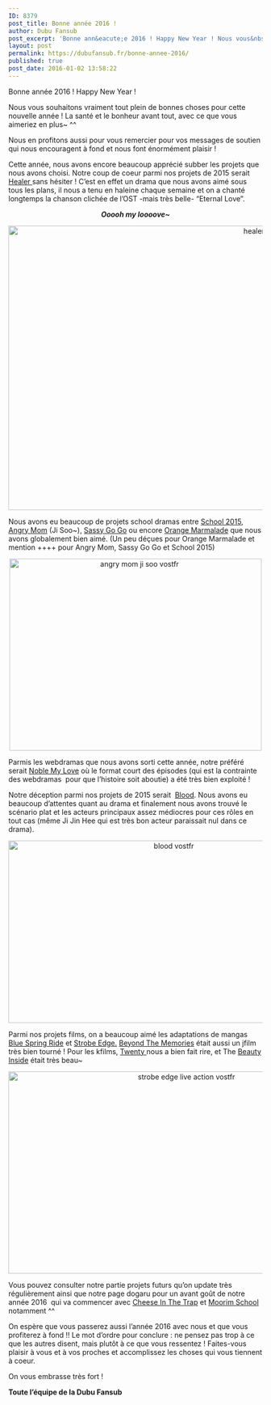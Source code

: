 ```yaml
---
ID: 8379
post_title: Bonne année 2016 !
author: Dubu Fansub
post_excerpt: 'Bonne ann&eacute;e 2016 ! Happy New Year ! Nous vous&nbsp;souhaitons&nbsp;vraiment tout&nbsp;plein de bonnes choses pour cette nouvelle ann&eacute;e ! La sant&eacute; et le bonheur avant tout, avec&nbsp;ce que vous aimeriez en plus~ ^^ Nous en profitons&nbsp;aussi pour vous remercier pour...'
layout: post
permalink: https://dubufansub.fr/bonne-annee-2016/
published: true
post_date: 2016-01-02 13:58:22
---
```

<p style="text-align: center;">
<p>Bonne année 2016 ! Happy New Year !</p>
<p>Nous vous souhaitons vraiment tout plein de bonnes choses pour cette nouvelle année ! La santé et le bonheur avant tout, avec ce que vous aimeriez en plus~ ^^</p>
<p>Nous en profitons aussi pour vous remercier pour vos messages de soutien qui nous encouragent à fond et nous font énormément plaisir !</p>
<p>Cette année, nous avons encore beaucoup apprécié subber les projets que nous avons choisi. Notre coup de coeur parmi nos projets de 2015 serait <a href="https://dubufansub.fr/healer-drama-vostfr/">Healer </a>sans hésiter ! C&#8217;est en effet un drama que nous avons aimé sous tous les plans, il nous a tenu en haleine chaque semaine et on a chanté longtemps la chanson clichée de l&#8217;OST -mais très belle- &#8220;Eternal Love&#8221;.</p>
<p style="text-align: center;"><strong><em>Ooooh my loooove~</em></strong></p>
<p style="text-align: center;"><img class="alignnone" src="https://i1058.photobucket.com/albums/t413/javabeansdb/drama/2014/healer/healer15-00085.jpg" alt="healer vostfr" width="1000" height="563" /></p>
<p>Nous avons eu beaucoup de projets school dramas entre <a href="https://dubufansub.fr/who-are-you-school-2015-vostfr/">School 2015</a>, <a href="https://dubufansub.fr/angry-mom-vostfr/">Angry Mom</a> (Ji Soo~), <a href="https://dubufansub.fr/sassy-go-go-vostfr/">Sassy Go Go</a> ou encore <a href="https://dubufansub.fr/orange-marmalade-drama-vostfr/">Orange Marmalade</a> que nous avons globalement bien aimé. (Un peu déçues pour Orange Marmalade et mention ++++ pour Angry Mom, Sassy Go Go et School 2015)</p>
<p style="text-align: center;"><a href="https://dubufansub.fr/angry-mom-vostfr/"><img class="alignnone" src="https://1.soompi.io/wp-content/uploads/2015/05/ji-soo-and-kim-hee-sun.jpg" alt="angry mom ji soo vostfr" width="500" height="380" /></a></p>
<p>Parmis les webdramas que nous avons sorti cette année, notre préféré serait <a href="https://dubufansub.fr/noble-my-love-web-drama-vostfr/">Noble My Love</a> où le format court des épisodes (qui est la contrainte des webdramas  pour que l&#8217;histoire soit aboutie) a été très bien exploité !</p>
<p>Notre déception parmi nos projets de 2015 serait  <a href="https://dubufansub.fr/blood-%EB%B8%94%EB%9F%AC%EB%93%9C-kdrama-vostfr/">Blood</a>. Nous avons eu beaucoup d&#8217;attentes quant au drama et finalement nous avons trouvé le scénario plat et les acteurs principaux assez médiocres pour ces rôles en tout cas (même Ji Jin Hee qui est très bon acteur paraissait nul dans ce drama).</p>
<p style="text-align: center;"><a href="https://dubufansub.fr/blood-%EB%B8%94%EB%9F%AC%EB%93%9C-kdrama-vostfr/"><img class="alignnone" src="https://mocorochi.files.wordpress.com/2015/02/blood1.jpg" alt="blood vostfr" width="640" height="361" /></a></p>
<p>Parmi nos projets films, on a beaucoup aimé les adaptations de mangas <a href="https://dubufansub.fr/blue-spring-ride-live-action-vostfr/">Blue Spring Ride</a> et <a href="https://dubufansub.fr/strobe-edge-live-action-vostfr/">Strobe Edge.</a> <a href="https://dubufansub.fr/beyond-the-memories-kiyoku-yawaku-vostfr/">Beyond The Memories</a> était aussi un jfilm très bien tourné ! Pour les kfilms, <a href="https://dubufansub.fr/twenty-%EC%8A%A4%EB%AC%BC-vostfr/">Twenty </a>nous a bien fait rire, et The <a href="https://dubufansub.fr/the-beauty-inside-vostfr/">Beauty Inside</a> était très beau~</p>
<p style="text-align: center;"><a href="https://dubufansub.fr/strobe-edge-live-action-vostfr/"><img class="alignnone" src="https://couch-kimchi.com/wp-content/uploads/2015/10/SEf-690x400.jpg" alt="strobe edge live action vostfr" width="690" height="400" /></a></p>
<p>Vous pouvez consulter notre partie projets futurs qu&#8217;on update très régulièrement ainsi que notre page dogaru pour un avant goût de notre année 2016  qui va commencer avec <a href="https://dubufansub.fr/cheese-in-the-trap-web-drama-vostfr/">Cheese In The Trap</a> et <a href="https://dubufansub.fr/murim-school-vostfr/">Moorim School </a>notamment ^^</p>
<p>On espère que vous passerez aussi l&#8217;année 2016 avec nous et que vous profiterez à fond !! Le mot d&#8217;ordre pour conclure : ne pensez pas trop à ce que les autres disent, mais plutôt à ce que vous ressentez ! Faites-vous plaisir à vous et à vos proches et accomplissez les choses qui vous tiennent à coeur.</p>
<p>On vous embrasse très fort !</p>
<p><strong>Toute l&#8217;équipe de la Dubu Fansub</strong></p>